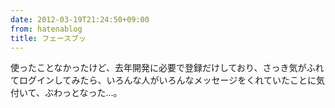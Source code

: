 ```yaml
---
date: 2012-03-19T21:24:50+09:00
from: hatenablog
title: フェースブッ
---
```

使ったことなかったけど、去年開発に必要で登録だけしており、さっき気がふれてログインしてみたら、いろんな人がいろんなメッセージをくれていたことに気付いて、ぶわっとなった…。

